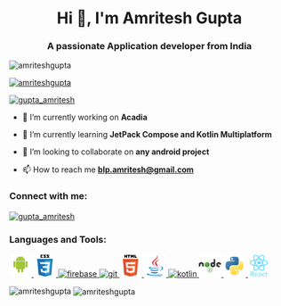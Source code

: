 <h1 align="center">Hi 👋, I'm Amritesh Gupta</h1>
<h3 align="center">A passionate Application developer from India</h3>

<p align="left"> <img src="https://komarev.com/ghpvc/?username=amriteshgupta&label=Profile%20views&color=0e75b6&style=flat" alt="amriteshgupta" /> </p>

<p align="left"> <a href="https://github.com/ryo-ma/github-profile-trophy"><img src="https://github-profile-trophy.vercel.app/?username=amriteshgupta" alt="amriteshgupta" /></a> </p>

<p align="left"> <a href="https://twitter.com/gupta_amritesh" target="blank"><img src="https://img.shields.io/twitter/follow/gupta_amritesh?logo=twitter&style=for-the-badge" alt="gupta_amritesh" /></a> </p>

- 🔭 I’m currently working on **Acadia**

- 🌱 I’m currently learning **JetPack Compose and Kotlin Multiplatform**

- 👯 I’m looking to collaborate on **any android project**

- 📫 How to reach me **blp.amritesh@gmail.com**


<h3 align="left">Connect with me:</h3>
<p align="left">
<a href="https://twitter.com/gupta_amritesh" target="blank"><img align="center" src="https://raw.githubusercontent.com/rahuldkjain/github-profile-readme-generator/master/src/images/icons/Social/twitter.svg" alt="gupta_amritesh" height="30" width="40" /></a>
</p>

<h3 align="left">Languages and Tools:</h3>
<p align="left"> <a href="https://developer.android.com" target="_blank" rel="noreferrer"> <img src="https://raw.githubusercontent.com/devicons/devicon/master/icons/android/android-original-wordmark.svg" alt="android" width="40" height="40"/> </a> <a href="https://www.w3schools.com/css/" target="_blank" rel="noreferrer"> <img src="https://raw.githubusercontent.com/devicons/devicon/master/icons/css3/css3-original-wordmark.svg" alt="css3" width="40" height="40"/> </a> <a href="https://firebase.google.com/" target="_blank" rel="noreferrer"> <img src="https://www.vectorlogo.zone/logos/firebase/firebase-icon.svg" alt="firebase" width="40" height="40"/> </a> <a href="https://git-scm.com/" target="_blank" rel="noreferrer"> <img src="https://www.vectorlogo.zone/logos/git-scm/git-scm-icon.svg" alt="git" width="40" height="40"/> </a> <a href="https://www.w3.org/html/" target="_blank" rel="noreferrer"> <img src="https://raw.githubusercontent.com/devicons/devicon/master/icons/html5/html5-original-wordmark.svg" alt="html5" width="40" height="40"/> </a> <a href="https://www.java.com" target="_blank" rel="noreferrer"> <img src="https://raw.githubusercontent.com/devicons/devicon/master/icons/java/java-original.svg" alt="java" width="40" height="40"/> </a> <a href="https://kotlinlang.org" target="_blank" rel="noreferrer"> <img src="https://www.vectorlogo.zone/logos/kotlinlang/kotlinlang-icon.svg" alt="kotlin" width="40" height="40"/> </a> <a href="https://nodejs.org" target="_blank" rel="noreferrer"> <img src="https://raw.githubusercontent.com/devicons/devicon/master/icons/nodejs/nodejs-original-wordmark.svg" alt="nodejs" width="40" height="40"/> </a> <a href="https://www.python.org" target="_blank" rel="noreferrer"> <img src="https://raw.githubusercontent.com/devicons/devicon/master/icons/python/python-original.svg" alt="python" width="40" height="40"/> </a> <a href="https://reactjs.org/" target="_blank" rel="noreferrer"> <img src="https://raw.githubusercontent.com/devicons/devicon/master/icons/react/react-original-wordmark.svg" alt="react" width="40" height="40"/> </a> </p>

<p><img align="left" src="https://github-readme-stats.vercel.app/api/top-langs?username=amriteshgupta&show_icons=true&locale=en&layout=compact" alt="amriteshgupta" /></p>

<p>&nbsp;<img align="center" src="https://github-readme-stats.vercel.app/api?username=amriteshgupta&show_icons=true&locale=en" alt="amriteshgupta" /></p>
